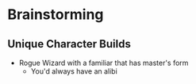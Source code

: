 # Brainstorming

## Unique Character Builds

- Rogue Wizard with a familiar that has master's form
  - You'd always have an alibi
